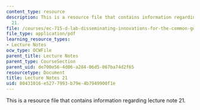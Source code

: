 ```yaml
---
content_type: resource
description: This is a resource file that contains information regarding lecture note
  21.
file: /courses/ec-715-d-lab-disseminating-innovations-for-the-common-good-spring-2007/80431016e5277993b79e4b7949900f1e_MITEC_715S07_notes21.pdf
file_type: application/pdf
learning_resource_types:
- Lecture Notes
ocw_type: OCWFile
parent_title: Lecture Notes
parent_type: CourseSection
parent_uid: de700e56-4d06-a284-06d5-067ba74d2f65
resourcetype: Document
title: Lecture Notes 21
uid: 80431016-e527-7993-b79e-4b7949900f1e
---
```

This is a resource file that contains information regarding lecture note 21.

